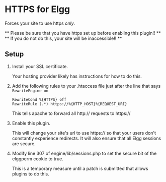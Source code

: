 # HTTPS for Elgg

Forces your site to use https *only*.

** Please be sure that you have https set up before enabling this plugin!! **
** If you do not do this, your site will be inaccessible!! **

## Setup

1. Install your SSL certificate.
   
   Your hosting provider likely has instructions for how to do this.

2. Add the following rules to your .htaccess file just after the line that says `RewriteEngine on`

       RewriteCond %{HTTPS} off
       RewriteRule (.*) https://%{HTTP_HOST}%{REQUEST_URI}
       
   This tells apache to forward all http:// requests to https://
   
3. Enable this plugin.

   This will change your site's url to use https:// so that your users don't constantly experience redirects.
   It will also ensure that all Elgg sessions are secure.
   
4. Modify line 307 of engine/lib/sessions.php to set the secure bit of the elggperm cookie to true.
   
   This is a temporary measure until a patch is submitted that allows plugins to do this.